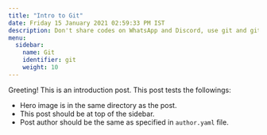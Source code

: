 ```yaml
---
title: "Intro to Git"
date: Friday 15 January 2021 02:59:33 PM IST
description: Don't share codes on WhatsApp and Discord, use git and github
menu:
  sidebar:
    name: Git
    identifier: git
    weight: 10
---
```


Greeting! This is an introduction post. This post tests the followings:

- Hero image is in the same directory as the post.
- This post should be at top of the sidebar.
- Post author should be the same as specified in `author.yaml` file.
